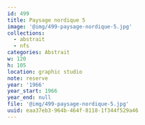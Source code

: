 ```yaml
---
id: 499
title: Paysage nordique 5
image: '@img/499-paysage-nordique-5.jpg'
collections:
  - abstrait
  - nfs
categories: Abstrait
w: 120
h: 105
location: graphic studio
note: reserve
year: '1966'
year_start: 1966
year_end: null
file: '@img/499-paysage-nordique-5.jpg'
uuid: eaa37eb3-964b-464f-8118-1f344f529a46
---
```


